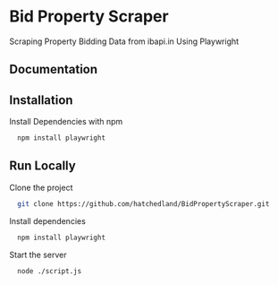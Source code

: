 
# Bid Property Scraper

Scraping Property Bidding Data from ibapi.in Using Playwright


## Documentation


## Installation

Install Dependencies with npm

```bash
  npm install playwright
```


## Run Locally

Clone the project

```bash
  git clone https://github.com/hatchedland/BidPropertyScraper.git
```

Install dependencies

```bash
  npm install playwright
```

Start the server

```bash
  node ./script.js
```

